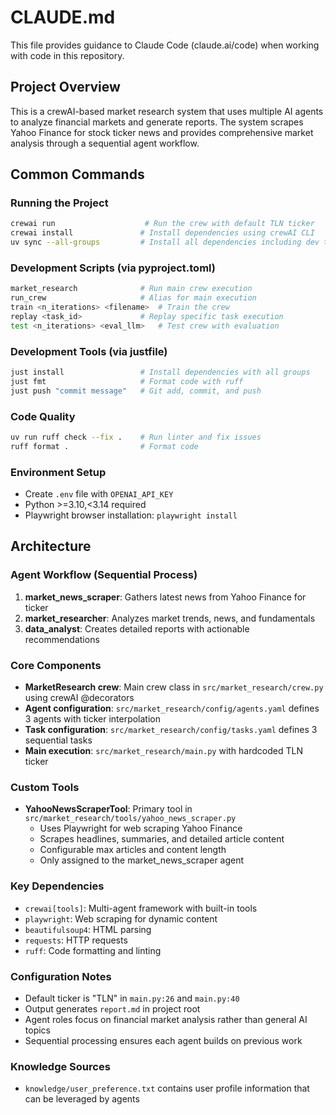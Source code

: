 # CLAUDE.md

This file provides guidance to Claude Code (claude.ai/code) when working with code in this repository.

## Project Overview
This is a crewAI-based market research system that uses multiple AI agents to analyze financial markets and generate reports. The system scrapes Yahoo Finance for stock ticker news and provides comprehensive market analysis through a sequential agent workflow.

## Common Commands

### Running the Project
```bash
crewai run                    # Run the crew with default TLN ticker
crewai install               # Install dependencies using crewAI CLI
uv sync --all-groups         # Install all dependencies including dev tools
```

### Development Scripts (via pyproject.toml)
```bash
market_research              # Run main crew execution
run_crew                     # Alias for main execution
train <n_iterations> <filename>  # Train the crew
replay <task_id>             # Replay specific task execution  
test <n_iterations> <eval_llm>   # Test crew with evaluation
```

### Development Tools (via justfile)
```bash
just install                 # Install dependencies with all groups
just fmt                     # Format code with ruff
just push "commit message"   # Git add, commit, and push
```

### Code Quality
```bash
uv run ruff check --fix .    # Run linter and fix issues
ruff format .                # Format code
```

### Environment Setup
- Create `.env` file with `OPENAI_API_KEY`
- Python >=3.10,<3.14 required
- Playwright browser installation: `playwright install`

## Architecture

### Agent Workflow (Sequential Process)
1. **market_news_scraper**: Gathers latest news from Yahoo Finance for ticker
2. **market_researcher**: Analyzes market trends, news, and fundamentals 
3. **data_analyst**: Creates detailed reports with actionable recommendations

### Core Components
- **MarketResearch crew**: Main crew class in `src/market_research/crew.py` using crewAI @decorators
- **Agent configuration**: `src/market_research/config/agents.yaml` defines 3 agents with ticker interpolation
- **Task configuration**: `src/market_research/config/tasks.yaml` defines 3 sequential tasks
- **Main execution**: `src/market_research/main.py` with hardcoded TLN ticker

### Custom Tools
- **YahooNewsScraperTool**: Primary tool in `src/market_research/tools/yahoo_news_scraper.py`
  - Uses Playwright for web scraping Yahoo Finance
  - Scrapes headlines, summaries, and detailed article content
  - Configurable max articles and content length
  - Only assigned to the market_news_scraper agent

### Key Dependencies
- `crewai[tools]`: Multi-agent framework with built-in tools
- `playwright`: Web scraping for dynamic content
- `beautifulsoup4`: HTML parsing
- `requests`: HTTP requests
- `ruff`: Code formatting and linting

### Configuration Notes
- Default ticker is "TLN" in `main.py:26` and `main.py:40`
- Output generates `report.md` in project root
- Agent roles focus on financial market analysis rather than general AI topics
- Sequential processing ensures each agent builds on previous work

### Knowledge Sources
- `knowledge/user_preference.txt` contains user profile information that can be leveraged by agents